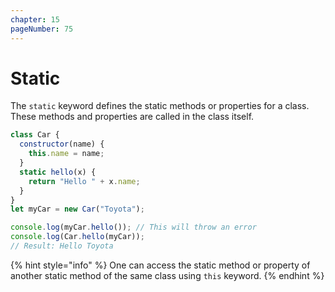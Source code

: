 ```yaml
---
chapter: 15
pageNumber: 75
---
```

# Static

The `static` keyword defines the static methods or properties for a class.  These methods and properties are called in the class itself.&#x20;

```javascript
class Car {
  constructor(name) {
    this.name = name;
  }
  static hello(x) {
    return "Hello " + x.name;
  }
}
let myCar = new Car("Toyota");

console.log(myCar.hello()); // This will throw an error
console.log(Car.hello(myCar));
// Result: Hello Toyota
```

{% hint style="info" %}
One can access the static method or property of another static method of the same class using `this` keyword.  &#x20;
{% endhint %}
